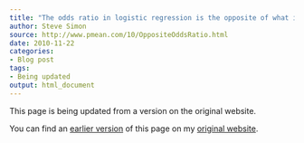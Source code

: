 ```yaml
---
title: "The odds ratio in logistic regression is the opposite of what it should be"
author: Steve Simon
source: http://www.pmean.com/10/OppositeOddsRatio.html
date: 2010-11-22
categories:
- Blog post
tags:
- Being updated
output: html_document
---
```


This page is being updated from a version on the original website.

<!---More--->

You can find an [earlier version][sim1] of this page on my [original website][sim2].

[sim1]: http://www.pmean.com/10/OppositeOddsRatio.html
[sim2]: http://www.pmean.com/original_site.html
